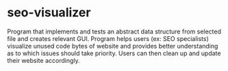 # seo-visualizer
Program that implements and tests an abstract data structure from selected file and creates relevant GUI. Program helps users (ex: SEO specialists) visualize unused code bytes of website and provides better understanding as to which issues should take priority. Users can then clean up and update their website accordingly.
